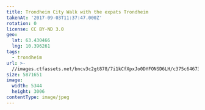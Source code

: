 ```yaml
---
title: Trondheim City Walk with the expats Trondheim
takenAt: '2017-09-03T11:37:47.000Z'
rotation: 0
license: CC BY-ND 3.0
geo:
  lat: 63.430466
  lng: 10.396261
tags:
  - trondheim
url: >-
  //images.ctfassets.net/bncv3c2gt878/7i1kCfXpxJo0DYFONSD6LH/c375c646739bcba02dc6277bd2db4b45/trondheim-city-walk-with-the-expats-trondheim_36200265793_o
size: 5871651
image:
  width: 5344
  height: 3006
contentType: image/jpeg
---
```


